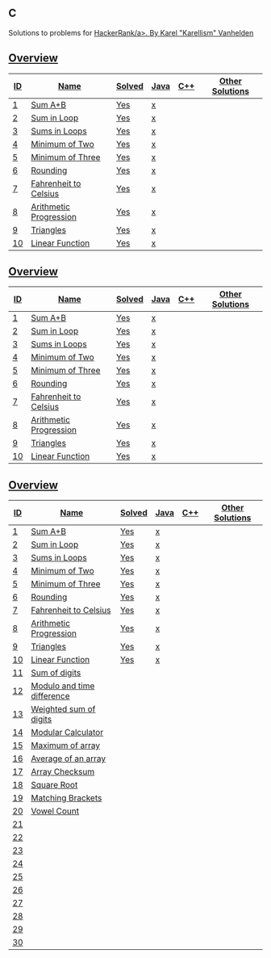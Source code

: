 ## C 
Solutions to problems for <a href="#" target="_blank">HackerRank/a>.
By Karel "Karellism" Vanhelden

## Overview

| ID | Name                                             | Solved | Java | C++ | Other Solutions          |
|----|--------------------------------------------------|--------|------|-----|--------------------------|
| 1  | [Sum A+B](Problem1/README.md)                    | Yes    | x    |     |                          |
| 2  | [Sum in Loop](Problem2/README.md)                | Yes    | x    |     |                          |
| 3  | [Sums in Loops](Problem4/README.md)              | Yes    | x    |     |                          |
| 4  | [Minimum of Two](Problem5/README.md)             | Yes    | x    |     |                          |
| 5  | [Minimum of Three](Problem6/README.md)           | Yes    | x    |     |                          |
| 6  | [Rounding](Problem6/README.md)                   | Yes    | x    |     |                          |
| 7  | [Fahrenheit to Celsius](Problem7/README.md)      | Yes    | x    |     |                          |
| 8  | [Arithmetic Progression](Problem8/README.md)     | Yes    | x    |     |                          |
| 9  | [Triangles](Problem9/README.md)                  | Yes    | x    |     |                          |
| 10 | [Linear Function](Problem10/README.md)           | Yes    | x    |     |                          |

## Overview

| ID | Name                                             | Solved | Java | C++ | Other Solutions          |
|----|--------------------------------------------------|--------|------|-----|--------------------------|
| 1  | [Sum A+B](Problem1/README.md)                    | Yes    | x    |     |                          |
| 2  | [Sum in Loop](Problem2/README.md)                | Yes    | x    |     |                          |
| 3  | [Sums in Loops](Problem4/README.md)              | Yes    | x    |     |                          |
| 4  | [Minimum of Two](Problem5/README.md)             | Yes    | x    |     |                          |
| 5  | [Minimum of Three](Problem6/README.md)           | Yes    | x    |     |                          |
| 6  | [Rounding](Problem6/README.md)                   | Yes    | x    |     |                          |
| 7  | [Fahrenheit to Celsius](Problem7/README.md)      | Yes    | x    |     |                          |
| 8  | [Arithmetic Progression](Problem8/README.md)     | Yes    | x    |     |                          |
| 9  | [Triangles](Problem9/README.md)                  | Yes    | x    |     |                          |
| 10 | [Linear Function](Problem10/README.md)           | Yes    | x    |     |                          |

## Overview

| ID | Name                                             | Solved | Java | C++ | Other Solutions          |
|----|--------------------------------------------------|--------|------|-----|--------------------------|
| 1  | [Sum A+B](Problem1/README.md)                    | Yes    | x    |     |                          |
| 2  | [Sum in Loop](Problem2/README.md)                | Yes    | x    |     |                          |
| 3  | [Sums in Loops](Problem4/README.md)              | Yes    | x    |     |                          |
| 4  | [Minimum of Two](Problem5/README.md)             | Yes    | x    |     |                          |
| 5  | [Minimum of Three](Problem6/README.md)           | Yes    | x    |     |                          |
| 6  | [Rounding](Problem6/README.md)                   | Yes    | x    |     |                          |
| 7  | [Fahrenheit to Celsius](Problem7/README.md)      | Yes    | x    |     |                          |
| 8  | [Arithmetic Progression](Problem8/README.md)     | Yes    | x    |     |                          |
| 9  | [Triangles](Problem9/README.md)                  | Yes    | x    |     |                          |
| 10 | [Linear Function](Problem10/README.md)           | Yes    | x    |     |                          |
| 11 | [Sum of digits](Problem11/README.md)             |        |      |     |                          |
| 12 | [Modulo and time difference](Problem12/README.md)|        |      |     |                          |
| 13 | [Weighted sum of digits](Problem13/README.md)    |        |      |     |                          |
| 14 | [Modular Calculator](Problem14/README.md)        |        |      |     |                          |
| 15 | [Maximum of array](Problem15/README.md)          |        |      |     |                          |
| 16 | [Average of an array](Problem16/README.md)       |        |      |     |                          |
| 17 | [Array Checksum](Problem17/README.md)            |        |      |     |                          |
| 18 | [Square Root](Problem18/README.md)               |        |      |     |                          |
| 19 | [Matching Brackets](Problem19/README.md)         |        |      |     |                          |
| 20 | [Vowel Count](Problem20/README.md)               |        |      |     |                          |
| 21 |                                                  |        |      |     |                          |
| 22 |                                                  |        |      |     |                          |
| 23 |                                                  |        |      |     |                          |
| 24 |                                                  |        |      |     |                          |
| 25 |                                                  |        |      |     |                          |
| 26 |                                                  |        |      |     |                          |
| 27 |                                                  |        |      |     |                          |
| 28 |                                                  |        |      |     |                          |
| 29 |                                                  |        |      |     |                          |
| 30 |                                                  |        |      |     |                          |
